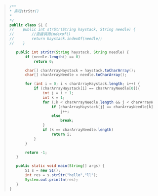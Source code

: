 >```java
>/**
> * 实现strStr()
> *
> */
>public class S1 {
>//    public int strStr(String haystack, String needle) {
>//        //直接调用indexof()
>//        return haystack.indexOf(needle);
>//    }
>
>    public int strStr(String haystack, String needle) {
>        if (needle.length() == 0)
>            return 0;
>
>        char[] charArrayHaystack = haystack.toCharArray();
>        char[] charArrayNeedle = needle.toCharArray();
>
>        for (int i = 0; i < charArrayHaystack.length; i++) {
>            if (charArrayHaystack[i] == charArrayNeedle[0]){
>                int j = i + 1;
>                int k = 1;
>                for (;k < charArrayNeedle.length && j < charArrayHaystack.length; k++) {
>                    if (charArrayHaystack[j] == charArrayNeedle[k])
>                        j++;
>                    else
>                        break;
>                }
>                if (k == charArrayNeedle.length)
>                    return i;
>            }
>        }
>
>        return -1;
>    }
>
>    public static void main(String[] args) {
>        S1 s = new S1();
>        int res = s.strStr("hello","ll");
>        System.out.println(res);
>    }
>}
>```

